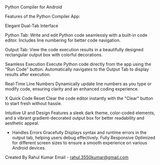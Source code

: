 Python Compiler for Android 

Features of the Python Compiler App:

Elegant Dual-Tab Interface

Python Tab: Write and edit Python code seamlessly with a
built-in code editor. Includes line numbering for better code
navigation.

Output Tab: View the code execution results in a beautifully
designed rectangular output box with colorful decorations.

Seamless Execution
Execute Python code directly from the app using the "Run
Code" button. Automatically navigates to the Output Tab to
display results after execution.

Real-Time Line Numbers
Dynamically update line numbers as you type or modify code,
ensuring clarity and an enhanced coding experience.

X Quick Code Reset
Clear the code editor instantly with the "Clear" button to start
fresh without hassle.

Intuitive Ul and Design
Features a sleek dark theme, color-coded elements, and a
vibrant gradient-decorated output box for better readability
and aesthetic appeal.
* Handles Errors Gracefully
Displays syntax and runtime errors in the output tab, helping
users debug effectively.
Fully Responsive
Optimized for different screen sizes to ensure a smooth
experience on various Android devices.

Created By Rahul Kumar
Email - rahul.3550kumar@gmail.com
